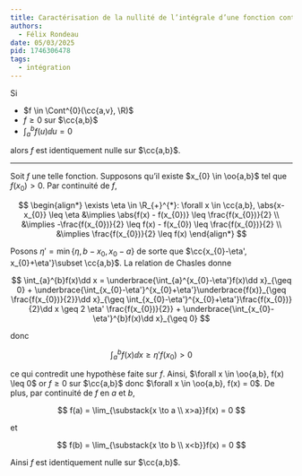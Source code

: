 ```yaml
---
title: Caractérisation de la nullité de l’intégrale d’une fonction continue et positive
authors:
  - Félix Rondeau
date: 05/03/2025
pid: 1746306478
tags:
  - intégration
---
```


Si

- $f \in \Cont^{0}(\cc{a,v}, \R)$
- $f \geq 0$ sur $\cc{a,b}$
- $\displaystyle\int_{a}^{b}f(u)\dd u = 0$

alors $f$ est identiquement nulle sur $\cc{a,b}$.

---

Soit $f$ une telle fonction. Supposons qu’il existe $x_{0} \in \oo{a,b}$ tel que $f(x_{0})>0$. Par continuité de $f$,

$$
\begin{align*}
    \exists \eta \in \R_{+}^{*}: \forall x \in \cc{a,b}, \abs{x-x_{0}} \leq \eta &\implies \abs{f(x) - f(x_{0})} \leq  \frac{f(x_{0})}{2} \\
&\implies -\frac{f(x_{0})}{2} \leq f(x) - f(x_{0}) \leq  \frac{f(x_{0})}{2} \\
&\implies \frac{f(x_{0})}{2} \leq  f(x)
\end{align*}
$$

Posons $\eta' = \min\{\eta, b-x_{0}, x_{0}-a\}$ de sorte que $\cc{x_{0}-\eta', x_{0}+\eta'}\subset \cc{a,b}$. La relation de Chasles donne

$$
    \int_{a}^{b}f(x)\dd x = \underbrace{\int_{a}^{x_{0}-\eta'}f(x)\dd x}_{\geq 0} + \underbrace{\int_{x_{0}-\eta'}^{x_{0}+\eta'}\underbrace{f(x)}_{\geq \frac{f(x_{0})}{2}}\dd x}_{\geq  \int_{x_{0}-\eta'}^{x_{0}+\eta'}\frac{f(x_{0})}{2}\dd x \geq 2 \eta' \frac{f(x_{0})}{2}} + \underbrace{\int_{x_{0}-\eta'}^{b}f(x)\dd x}_{\geq 0}
$$

donc

$$
    \int_{a}^{b}f(x)\dd x \geq \eta' f(x_{0}) >0
$$

ce qui contredit une hypothèse faite sur $f$. Ainsi, $\forall x \in \oo{a,b}, f(x) \leq 0$ or $f \geq 0$ sur $\cc{a,b}$ donc $\forall x \in \oo{a,b}, f(x) = 0$. De plus, par continuité de $f$ en $a$ et $b$,

$$
    f(a) = \lim_{\substack{x \to a \\ x>a}}f(x) = 0
$$

et

$$
    f(b) = \lim_{\substack{x \to b \\ x<b}}f(x) = 0
$$

Ainsi $f$ est identiquement nulle sur $\cc{a,b}$.
